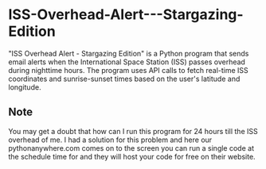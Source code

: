 # ISS-Overhead-Alert---Stargazing-Edition
"ISS Overhead Alert - Stargazing Edition" is a Python program that sends email alerts when the International Space Station (ISS) passes overhead during nighttime hours. The program uses API calls to fetch real-time ISS coordinates and sunrise-sunset times based on the user's latitude and longitude.
## Note
You may get a doubt that how can I run this program for 24 hours till the ISS overhead of me.
I had a solution for this problem and here our pythonanywhere.com comes on to the screen
you can run a single code at the schedule time for and they will host your code for free on their website.
